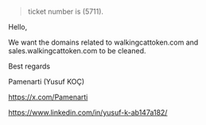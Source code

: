 > ticket number is (5711).


Hello,

We want the domains related to walkingcattoken.com and sales.walkingcattoken.com to be cleaned.

Best regards

Pamenarti (Yusuf KOÇ)

https://x.com/Pamenarti

https://www.linkedin.com/in/yusuf-k-ab147a182/
